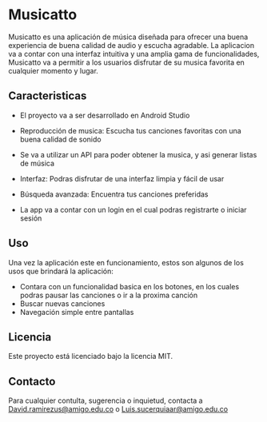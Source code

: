 # Musicatto

Musicatto es una aplicación de música diseñada para ofrecer una buena experiencia de buena calidad de audio y escucha agradable. La aplicacion va a contar con una interfaz intuitiva y una amplia gama de funcionalidades, Musicatto va a permitir a los usuarios disfrutar de su musica favorita en cualquier momento y lugar.

## Caracteristicas

* El proyecto va a ser desarrollado en Android Studio

* Reproducción de musica: Escucha tus canciones favoritas con una buena calidad de sonido

* Se va a utilizar un API para poder obtener la musica, y asi generar listas de música

* Interfaz: Podras disfrutar de una interfaz limpia y fácil de usar

* Búsqueda avanzada: Encuentra tus canciones preferidas

* La app va a contar con un login en el cual podras registrarte o iniciar sesión

## Uso

Una vez la aplicación este en funcionamiento, estos son algunos de los usos que brindará la aplicación:

* Contara con un funcionalidad basica en los botones, en los cuales podras pausar las canciones o ir a la proxima canción
* Buscar nuevas canciones
* Navegación simple entre pantallas

## Licencia

Este proyecto está licenciado bajo la licencia MIT.

## Contacto

Para cualquier contulta, sugerencia o inquietud, contacta a David.ramirezus@amigo.edu.co o Luis.sucerquiaar@amigo.edu.co
